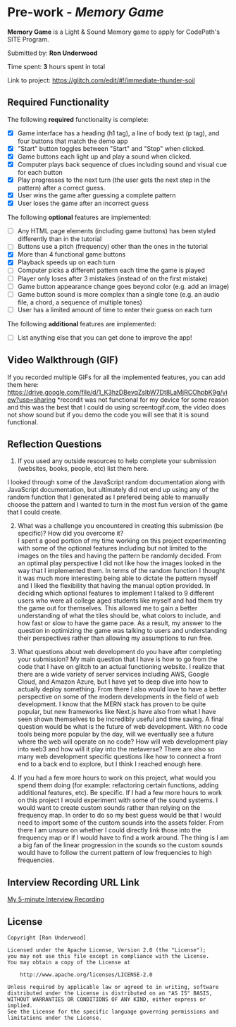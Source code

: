 # Pre-work - *Memory Game*

**Memory Game** is a Light & Sound Memory game to apply for CodePath's SITE Program. 

Submitted by: **Ron Underwood**

Time spent: **3** hours spent in total

Link to project: https://glitch.com/edit/#!/immediate-thunder-soil

## Required Functionality

The following **required** functionality is complete:

* [X] Game interface has a heading (h1 tag), a line of body text (p tag), and four buttons that match the demo app
* [X] "Start" button toggles between "Start" and "Stop" when clicked. 
* [X] Game buttons each light up and play a sound when clicked. 
* [X] Computer plays back sequence of clues including sound and visual cue for each button
* [X] Play progresses to the next turn (the user gets the next step in the pattern) after a correct guess. 
* [X] User wins the game after guessing a complete pattern
* [X] User loses the game after an incorrect guess

The following **optional** features are implemented:

* [ ] Any HTML page elements (including game buttons) has been styled differently than in the tutorial
* [ ] Buttons use a pitch (frequency) other than the ones in the tutorial
* [X] More than 4 functional game buttons
* [X] Playback speeds up on each turn
* [ ] Computer picks a different pattern each time the game is played
* [ ] Player only loses after 3 mistakes (instead of on the first mistake)
* [ ] Game button appearance change goes beyond color (e.g. add an image)
* [ ] Game button sound is more complex than a single tone (e.g. an audio file, a chord, a sequence of multiple tones)
* [ ] User has a limited amount of time to enter their guess on each turn

The following **additional** features are implemented:

- [ ] List anything else that you can get done to improve the app!

## Video Walkthrough (GIF)

If you recorded multiple GIFs for all the implemented features, you can add them here:
https://drive.google.com/file/d/1_K3hzDBevqZslbW7Dt8LaMjRCOhpbK9g/view?usp=sharing
*recordit was not functional for my device for some reason and this was the best that I could do using screentogif.com, the video does not show sound but if you demo the code you will see that it is sound functional. 

## Reflection Questions
1. If you used any outside resources to help complete your submission (websites, books, people, etc) list them here. 

I looked through some of the JavaScript random documentation along with JavaScript documentation, but ultimately did not end up using any of the 
random function that I generated as I prefered being able to manually choose the pattern and I wanted to turn in the most fun
version of the game that I could create. 

2. What was a challenge you encountered in creating this submission (be specific)? How did you overcome it?  
I spent a good portion of my time working on this project experimenting with some of the optional features including but not limited to the images on the tiles and having the pattern be randomly decided. From an optimal play perspective I did not like how the images looked in the way that I implemented them. In terms of the random function I thought it was much more interesting being able to dictate the pattern myself and I liked the flexibility that having the manual option provided. In deciding which optional features to implement I talked to 9 different users who were all college aged students like myself and had them try the game out for themselves. This allowed me to gain a better understanding of what the tiles should be, what colors to include, and how fast or slow to have the game pace. As a result, my answer to the question in optimizing the game was talking to users and understanding their perspectives rather than allowing my assumptions to run free. 

3. What questions about web development do you have after completing your submission? 
My main question that I have is how to go from the code that I have on glitch to an actual functioning website. I realize that there are a wide variety of server services including AWS, Google Cloud, and Amazon Azure, but I have yet to deep dive into how to actually deploy something. From there I also would love to have a better perspective on some of the modern developments in the field of web development. I know that the MERN stack has proven to be quite popular, but new frameworks like Next.js have also from what I have seen shown themselves to be incredibly useful and time saving. A final question would be what is the future of web development. With no code tools being more popular by the day, will we eventually see a future where the web will operate on no code? How will web development play into web3 and how will it play into the metaverse? There are also so many web development specific questions like how to connect a front end to a back end to explore, but I think I reached enough here. 

4. If you had a few more hours to work on this project, what would you spend them doing (for example: refactoring certain functions, adding additional features, etc). Be specific. 
If I had a few more hours to work on this project I would experiment with some of the sound systems. I would want to create custom sounds rather than relying on the frequency map. In order to do so my best guess would be that I would need to import some of the custom sounds into the assets folder. From there I am unsure on whether I could directly link those into the frequency map or if I would have to find a work around. The thing is I am a big fan of the linear progression in the sounds so the custom sounds would have to follow the current pattern of low frequencies to high frequencies.



## Interview Recording URL Link

[My 5-minute Interview Recording](https://drive.google.com/file/d/1YmFSpZ7p_iaCeszwlXOPVlxOrpA-gKk8/view?usp=sharing)


## License

    Copyright [Ron Underwood]

    Licensed under the Apache License, Version 2.0 (the "License");
    you may not use this file except in compliance with the License.
    You may obtain a copy of the License at

        http://www.apache.org/licenses/LICENSE-2.0

    Unless required by applicable law or agreed to in writing, software
    distributed under the License is distributed on an "AS IS" BASIS,
    WITHOUT WARRANTIES OR CONDITIONS OF ANY KIND, either express or implied.
    See the License for the specific language governing permissions and
    limitations under the License.

